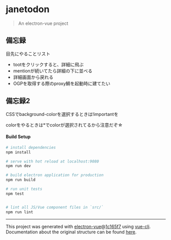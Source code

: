 # janetodon

> An electron-vue project

## 備忘録
目先にやることリスト
- tootをクリックすると、詳細に飛ぶ
- mentionが続いてたら詳細の下に並べる
- 詳細画面から戻れる
- OGPを取得する際のproxy鯖を起動時に建てたい

## 備忘録2
CSSでbackground-colorを選択するときは!importantを

colorをやるときは*でcolorが選択されてるから注意だぞ☆


#### Build Setup

``` bash
# install dependencies
npm install

# serve with hot reload at localhost:9080
npm run dev

# build electron application for production
npm run build

# run unit tests
npm test


# lint all JS/Vue component files in `src/`
npm run lint

```

---

This project was generated with [electron-vue](https://github.com/SimulatedGREG/electron-vue)@[1c165f7](https://github.com/SimulatedGREG/electron-vue/tree/1c165f7c5e56edaf48be0fbb70838a1af26bb015) using [vue-cli](https://github.com/vuejs/vue-cli). Documentation about the original structure can be found [here](https://simulatedgreg.gitbooks.io/electron-vue/content/index.html).
